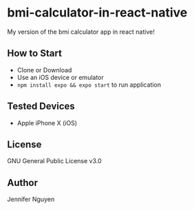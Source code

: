 # bmi-calculator-in-react-native
My version of the bmi calculator app in react native!

## How to Start
- Clone or Download
- Use an iOS device or emulator
- `npm install expo && expo start` to run application

## Tested Devices
- Apple iPhone X (iOS)

## License
GNU General Public License v3.0

## Author
Jennifer Nguyen